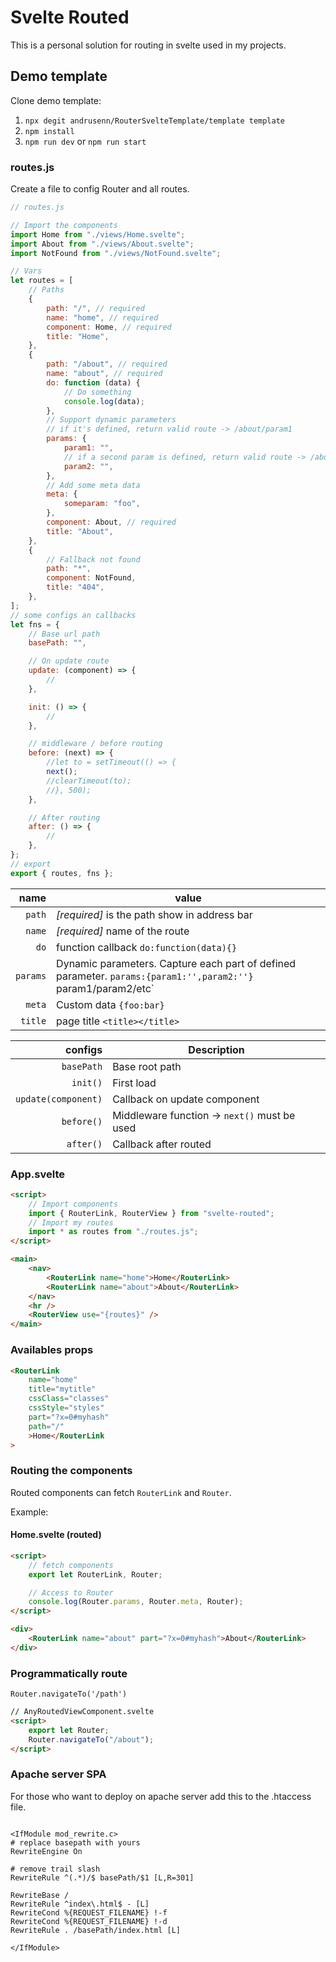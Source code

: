 # Svelte Routed

This is a personal solution for routing in svelte used in my projects.

## Demo template

Clone demo template:

1. `npx degit andrusenn/RouterSvelteTemplate/template template`
2. `npm install`
3. `npm run dev` or `npm run start`

### routes.js

Create a file to config Router and all routes.

```js
// routes.js

// Import the components
import Home from "./views/Home.svelte";
import About from "./views/About.svelte";
import NotFound from "./views/NotFound.svelte";

// Vars
let routes = [
    // Paths
    {
        path: "/", // required
        name: "home", // required
        component: Home, // required
        title: "Home",
    },
    {
        path: "/about", // required
        name: "about", // required
        do: function (data) {
            // Do something
            console.log(data);
        },
        // Support dynamic parameters
        // if it's defined, return valid route -> /about/param1
        params: {
            param1: "",
            // if a second param is defined, return valid route -> /about/param1/param2
            param2: "",
        },
        // Add some meta data
        meta: {
            someparam: "foo",
        },
        component: About, // required
        title: "About",
    },
    {
        // Fallback not found
        path: "*",
        component: NotFound,
        title: "404",
    },
];
// some configs an callbacks
let fns = {
    // Base url path
    basePath: "",

    // On update route
    update: (component) => {
        //
    },

    init: () => {
        //
    },

    // middleware / before routing
    before: (next) => {
        //let to = setTimeout(() => {
        next();
        //clearTimeout(to);
        //}, 500);
    },

    // After routing
    after: () => {
        //
    },
};
// export
export { routes, fns };
```

|     name | value                                                                                                         |
| -------: | ------------------------------------------------------------------------------------------------------------- |
|   `path` | _[required]_ is the path show in address bar                                                                  |
|   `name` | _[required]_ name of the route                                                                                |
|     `do` | function callback `do:function(data){}`                                                                       |
| `params` | Dynamic parameters. Capture each part of defined parameter. `params:{param1:'',param2:''}` param1/param2/etc` |
|   `meta` | Custom data `{foo:bar}`                                                                                       |
|  `title` | page title `<title></title>`                                                                                  |

|             configs | Description                                  |
| ------------------: | -------------------------------------------- |
|          `basePath` | Base root path                               |
|            `init()` | First load                                   |
| `update(component)` | Callback on update component                 |
|          `before()` | Middleware function -> `next()` must be used |
|           `after()` | Callback after routed                        |

### App.svelte

```html
<script>
    // Import components
    import { RouterLink, RouterView } from "svelte-routed";
    // Import my routes
    import * as routes from "./routes.js";
</script>

<main>
    <nav>
        <RouterLink name="home">Home</RouterLink>
        <RouterLink name="about">About</RouterLink>
    </nav>
    <hr />
    <RouterView use="{routes}" />
</main>
```

### Availables props

```html
<RouterLink
    name="home"
    title="mytitle"
    cssClass="classes"
    cssStyle="styles"
    part="?x=0#myhash"
    path="/"
    >Home</RouterLink
>
```

### Routing the components

Routed components can fetch `RouterLink` and `Router`.

Example:

#### Home.svelte (routed)

```html
<script>
    // fetch components
    export let RouterLink, Router;

    // Access to Router
    console.log(Router.params, Router.meta, Router);
</script>

<div>
    <RouterLink name="about" part="?x=0#myhash">About</RouterLink>
</div>
```

### Programmatically route

`Router.navigateTo('/path')`

```html
// AnyRoutedViewComponent.svelte
<script>
    export let Router;
    Router.navigateTo("/about");
</script>
```

### Apache server SPA

For those who want to deploy on apache server add this to the .htaccess file.

```text

<IfModule mod_rewrite.c>
# replace basepath with yours
RewriteEngine On

# remove trail slash
RewriteRule ^(.*)/$ basePath/$1 [L,R=301]

RewriteBase /
RewriteRule ^index\.html$ - [L]
RewriteCond %{REQUEST_FILENAME} !-f
RewriteCond %{REQUEST_FILENAME} !-d
RewriteRule . /basePath/index.html [L]

</IfModule>
```
